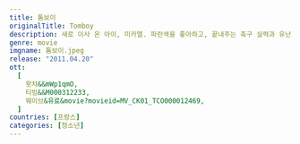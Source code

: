 ```yaml
---
title: 톰보이
originalTitle: Tomboy
description: 새로 이사 온 아이, 미카엘. 파란색을 좋아하고, 끝내주는 축구 실력과 유난히 잘 어울리는 짧은 머리로 친구들을 사로잡는 그의 진짜 이름은 로레! 눈물겹게 아름답고, 눈부시게 다정했던 10살 여름의 비밀 이야기가 시작된다
genre: movie
imgname: 톰보이.jpeg
release: "2011.04.20"
ott:
  [
    왓챠&&mWp1qmO,
    티빙&&M000312233,
    웨이브&유료&movie?movieid=MV_CK01_TCO000012469,
  ]
countries: [프랑스]
categories: [청소년]
---
```

